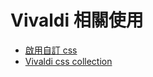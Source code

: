 # Vivaldi 相關使用

- [啟用自訂 css](./Enable%20Custom%20css.md)
- [Vivaldi css collection](./Vivaldi%20css%20collection.md)
